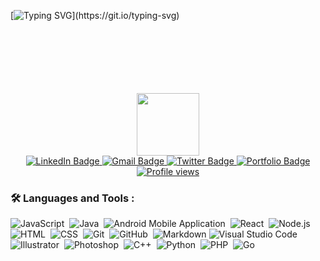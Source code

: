 [![Typing SVG](https://readme-typing-svg.herokuapp.com?color=%2336BCF7&center=true&vCenter=true&width=600&lines=Hi+there+👋,+I+am+Atique+Ahmad;+Welcome+to+My+Profile!;Computer+Engineer;Programming+experience;Graphic+Designer;Always+learning+new+things+;Android+Developer;Web+Developer+community+member;Software+Developer;)](https://git.io/typing-svg)

<br />
<br />
<br />


<br />
<br />
<br />

<div id="header" align="center">
   <a href="https://atique22.github.io/AtiquePortfolio.github.io/">
     <img src="https://media.giphy.com/media/M9gbBd9nbDrOTu1Mqx/giphy.gif" width="100"/>
  </a>
  <div id="badges">
      <a href="https://www.linkedin.com/in/atiqueahmad/">
        <img src="https://img.shields.io/badge/LinkedIn-blue?style=for-the-badge&logo=linkedin&logoColor=white" alt="LinkedIn Badge"/>
      </a>
      <a href="mailto:engr.atique.ahmad@gmail.com">
        <img src="https://img.shields.io/badge/Gmail-red?style=for-the-badge&logo=gmail&logoColor=white" alt="Gmail Badge"/>
      </a>
      <a href="https://twitter.com/atiqueahmadch">
        <img src="https://img.shields.io/badge/Twitter-blue?style=for-the-badge&logo=twitter&logoColor=white" alt="Twitter Badge"/>
      </a>
     <a href="https://atique22.github.io/portfolio-atq/">
        <img src="https://img.shields.io/badge/Portfolio-orange?style=for-the-badge&logo=Portfolio&logoColor=white" alt="Portfolio Badge"/>
      </a>
    <!-- PROFILE VIEW COUNT -->
      <a href="https://atique22.github.io/portfolio-atq/">
          <img src="https://komarev.com/ghpvc/?username=atique22&style=for-the-badge"  alt="Profile views">
      </a>
   </div>
</div>



### :hammer_and_wrench: Languages and Tools :

![JavaScript](https://img.shields.io/badge/-JavaScript-05122A?style=flat&logo=javascript)&nbsp;
![Java](https://img.shields.io/badge/-Java-05122A?style=flat&logo=java)&nbsp;
![Android Mobile Application](https://img.shields.io/badge/-Android-05122A?style=flat&logo=android)&nbsp;
![React](https://img.shields.io/badge/-React-05122A?style=flat&logo=react)&nbsp;
![Node.js](https://img.shields.io/badge/-Node.js-05122A?style=flat&logo=node.js)&nbsp;
![HTML](https://img.shields.io/badge/-HTML-05122A?style=flat&logo=HTML5)&nbsp;
![CSS](https://img.shields.io/badge/-CSS-05122A?style=flat&logo=CSS3&logoColor=1572B6)&nbsp;
![Git](https://img.shields.io/badge/-Git-05122A?style=flat&logo=git)&nbsp;
![GitHub](https://img.shields.io/badge/-GitHub-05122A?style=flat&logo=github)&nbsp;
![Markdown](https://img.shields.io/badge/-Markdown-05122A?style=flat&logo=markdown)
![Visual Studio Code](https://img.shields.io/badge/-Visual%20Studio%20Code-05122A?style=flat&logo=visual-studio-code&logoColor=007ACC)&nbsp;
![Illustrator](https://img.shields.io/badge/-Illustrator-05122A?style=flat&logo=adobe-illustrator)&nbsp;
![Photoshop](https://img.shields.io/badge/-Photoshop-05122A?style=flat&logo=adobe-photoshop)&nbsp;
![C++](https://img.shields.io/badge/C%2B%2B-00599C?style=flat&logo=c%2B%2B&logoColor=white)&nbsp;
![Python](https://img.shields.io/badge/Python-3776AB?style=flat&logo=python&logoColor=white)&nbsp;
![PHP](https://img.shields.io/badge/PHP-777BB4?style=flat&logo=php&logoColor=white)&nbsp;
![Go](https://img.shields.io/badge/Go-00ADD8?style=flat&logo=go&logoColor=white)&nbsp;



<!--
**Atique22/Atique22** is a ✨ _special_ ✨ repository because its `README.md` (this file) appears on your GitHub profile.
<img src="https://komarev.com/ghpvc/?username=Atique22e&style=flat-square&color=blue" alt=""/>


### <i class="fa fa-gear fa-spin fa-2x" style="color: firebrick"></i> A passionate developer
Here are some ideas to get you started:

- 🔭 I’m currently working on ...
- 🌱 I’m currently learning ...
- 👯 I’m looking to collaborate on ...
- 🤔 I’m looking for help with ...
- 💬 Ask me about ...
- 📫 How to reach me: ...
- 😄 Pronouns: ...
- ⚡ Fun fact: ...
-->

